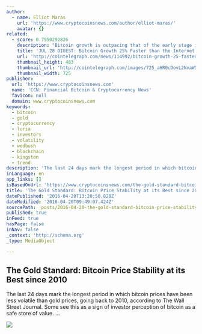 ```yaml
---
author:
  - name: Elliot Maras
    url: 'https://www.cryptocoinsnews.com/author/elliot-maras/'
    avatar: {}
related:
  - score: 0.7950292826
    description: "Bitcoin growth is outpacing that of the early stage internet by almost 25%; an Estonian Angel List service will utilize Bitcoin's blockchain to secure its marketplace, and more top stories for July 28. In terms of investment, Bitcoin growth is outpacing that of the early stage internet by almost 25%, according to the latest figures compiled by IB Times UK."
    title: 'JUL 28 DIGEST: Bitcoin Growth 25% Faster than the Internet in 90s; Estonian Angel List Service Secures Marketplace with BTC Blockchain'
    url: 'http://cointelegraph.com/news/114992/bitcoin-growth-25-faster-than-the-internet-in-90s-estonian-angel-list-service-secures-marketplace-with-btc-blockchain'
    thumbnail_height: 483
    thumbnail_url: 'http://cointelegraph.com/images/725_aHR0cDovL2NvaW50ZWxlZ3JhcGguY29tL3N0b3JhZ2UvdXBsb2Fkcy92aWV3Lzk5MTkyNTk1NTE2YTJkMjFlYzE5NmJlZDM2MjYyNDQ1LnBuZw==.jpg'
    thumbnail_width: 725
publisher:
  url: 'https://www.cryptocoinsnews.com'
  name: 'CCN: Financial Bitcoin & Cryptocurrency News'
  favicon: null
  domain: www.cryptocoinsnews.com
keywords:
  - bitcoin
  - gold
  - cryptocurrency
  - luria
  - investors
  - volatility
  - wedbush
  - blockchain
  - kingston
  - trend
description: 'The last 24 days mark the longest period in which bitcoin prices have been less volatile than gold prices, going back to 2010, according to The Wall Street Journal. Some see this as a sign of investor perception of bitcoin as a safe store of value. ...'
inLanguage: en
app_links: []
isBasedOnUrl: 'https://www.cryptocoinsnews.com/the-gold-standard-bitcoin-price-stability-at-its-best-since-2010/'
title: 'The Gold Standard: Bitcoin Price Stability at its Best since 2010'
datePublished: '2016-04-20T13:20:50.820Z'
dateModified: '2016-04-20T09:49:07.424Z'
sourcePath: _posts/2016-04-20-the-gold-standard-bitcoin-price-stability-at-its-best-since.md
published: true
inFeed: true
hasPage: false
inNav: false
_context: 'http://schema.org'
_type: MediaObject

---
```

<article style=""><h1>The Gold Standard: Bitcoin Price Stability at its Best since 2010</h1><p>The last 24 days mark the longest period in which bitcoin prices have been less volatile than gold prices, going back to 2010, according to The Wall Street Journal. Some see this as a sign of investor perception of bitcoin as a safe store of value. ...</p><img src="https://www.cryptocoinsnews.com/wp-content/uploads/2016/01/Bitcoin-gold.jpg" /></article>